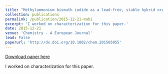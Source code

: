 ```yaml
---
title: "Methylammonium bismuth iodide as a lead-free, stable hybrid organic-inorganic solar absorber"
collection: publications
permalink: /publication/2015-12-21-mabi
excerpt: 'I worked on characterization for this paper.'
date: 2015-12-21
venue: 'Chemistry - A European Journal'
lead: False
paperurl: 'http://dx.doi.org/10.1002/chem.201505055'
---
```


<a href='http://dx.doi.org/10.1002/chem.201505055'>Download paper here</a>

I worked on characterization for this paper.
